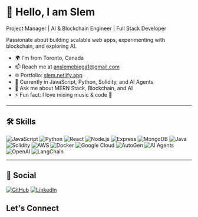 <!--
**gitslem/gitslem** is a ✨ _special_ ✨ repository because its `README.md` (this file) appears on your GitHub profile.

Here are some ideas to get you started:

- 🔭 I’m currently working on ...
- 🌱 I’m currently learning ...
- 👯 I’m looking to collaborate on ...
- 🤔 I’m looking for help with ...
- 💬 Ask me about ...
- 📫 How to reach me: ...
- 😄 Pronouns: ...
- ⚡ Fun fact: ...
-->
# 👋 Hello, I am Slem


Project Manager | AI & Blockchain Engineer | Full Stack Developer 

Passionate about building scalable web apps, experimenting with blockchain, and exploring AI.  

- 🌍 I'm from Toronto, Canada  
- 📫 Reach me at [anslemebiega1@gmail.com](mailto:anslemebiega1@gmail.com)  
- 🌐 Portfolio: [slem.netlify.app](https://slem.netlify.app)  
- 🌱 Currently in JavaScript, Python, Solidity, and AI Agents
- 💬 Ask me about MERN Stack, Blockchain, and AI  
- ⚡ Fun fact: I love mixing music & code 🎵  

---

## 🛠 Skills

![JavaScript](https://img.shields.io/badge/-JavaScript-yellow?logo=javascript&logoColor=white)
![Python](https://img.shields.io/badge/-Python-blue?logo=python&logoColor=white)
![React](https://img.shields.io/badge/-React-61DAFB?logo=react&logoColor=black)
![Node.js](https://img.shields.io/badge/-Node.js-green?logo=node.js&logoColor=white)
![Express](https://img.shields.io/badge/-Express.js-grey?logo=express&logoColor=white)
![MongoDB](https://img.shields.io/badge/-MongoDB-darkgreen?logo=mongodb&logoColor=white)
![Java](https://img.shields.io/badge/-Java-red?logo=openjdk&logoColor=white)
![Solidity](https://img.shields.io/badge/-Solidity-black?logo=solidity&logoColor=white)
![AWS](https://img.shields.io/badge/-AWS-orange?logo=amazon-aws&logoColor=white)
![Docker](https://img.shields.io/badge/-Docker-blue?logo=docker&logoColor=white)
![Google Cloud](https://img.shields.io/badge/Google%20Cloud-4285F4?logo=googlecloud&logoColor=white)
![AutoGen](https://img.shields.io/badge/AutoGen-AI%20Agents-blueviolet?logo=github&logoColor=white)
![AI Agents](https://img.shields.io/badge/AI%20Agents-Transforming%20Workflows-green?logo=openai&logoColor=white)
![OpenAI](https://img.shields.io/badge/OpenAI-412991?logo=openai&logoColor=white)
![LangChain](https://img.shields.io/badge/LangChain-1C3C3C?logo=chainlink&logoColor=white)

---

## 🔗 Social

[![GitHub](https://img.shields.io/badge/GitHub-000?logo=github)](https://github.com/gitslem)
[![LinkedIn](https://img.shields.io/badge/LinkedIn-blue?logo=linkedin)](https://linkedin.com/in/anslem-e)

## Let's Connect
